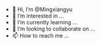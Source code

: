 - 👋 Hi, I’m @Mingxiangyu
- 👀 I’m interested in ...
- 🌱 I’m currently learning ...
- 💞️ I’m looking to collaborate on ...
- 📫 How to reach me ...

<!---
Mingxiangyu/Mingxiangyu is a ✨ special ✨ repository because its `README.md` (this file) appears on your GitHub profile.
You can click the Preview link to take a look at your changes.
--->
